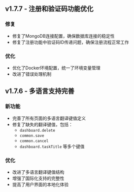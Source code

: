 ## v1.7.7 - 注册和验证码功能优化

### 修复
- 修复了MongoDB连接配置，确保数据库连接的稳定性
- 修复了注册功能中验证码ID传递问题，确保注册流程正常工作

### 优化
- 优化了Docker环境配置，统一了环境变量管理
- 改进了错误处理机制

## v1.7.6 - 多语言支持完善

### 新功能
- 完善了所有页面的多语言翻译键值定义
- 修复了缺失的翻译键值，包括：
  - `dashboard.delete`
  - `common.save`
  - `common.cancel`
  - `dashboard.taskTitle` 等多个键值

### 优化
- 改进了多语言翻译键值结构
- 增强了国际化支持的完整性
- 提高了用户界面的本地化体验